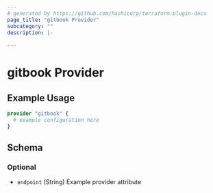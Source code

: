 ```yaml
---
# generated by https://github.com/hashicorp/terraform-plugin-docs
page_title: "gitbook Provider"
subcategory: ""
description: |-
  
---
```


# gitbook Provider



## Example Usage

```terraform
provider "gitbook" {
  # example configuration here
}
```

<!-- schema generated by tfplugindocs -->
## Schema

### Optional

- `endpoint` (String) Example provider attribute
